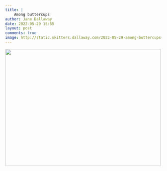 ```yaml
---
title: |
    Among buttercups
author: Jane Dallaway
date: 2022-05-29 15:55
layout: post
comments: true
image: http://static.skitters.dallaway.com/2022-05-29-among-buttercups-fullsize-0.jpeg
---
```


<a href="http://static.skitters.dallaway.com/2022-05-29-among-buttercups-fullsize-0.jpeg"><img src="http://static.skitters.dallaway.com/2022-05-29-among-buttercups-thumb-0.jpeg" width="500" height="375"></a>



